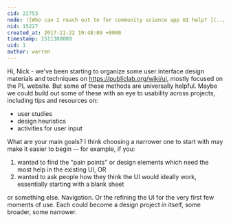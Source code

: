 ```yaml
---
cid: 22753
node: ![Who can I reach out to for community science app UI help? ](../notes/nshapiro/11-22-2017/who-can-i-reach-out-to-for-community-science-app-ui-help)
nid: 15227
created_at: 2017-11-22 19:48:09 +0000
timestamp: 1511380089
uid: 1
author: warren
---
```


Hi, Nick - we've been starting to organize some user interface design materials and techniques on https://publiclab.org/wiki/ui, mostly focused on the PL website. But some of these methods are universally helpful. Maybe we could build out some of these with an eye to usability across projects, including tips and resources on:

* user studies
* design heuristics
* activities for user input

What are your main goals? I think choosing a narrower one to start with may make it easier to begin -- for example, if you:

1. wanted to find the "pain points" or design elements which need the most help in the existing UI, OR
2. wanted to ask people how they think the UI would ideally work, essentially starting with a blank sheet

or something else. Navigation. Or the refining the UI for the very first few moments of use. Each could become a design project in itself, some broader, some narrower. 
